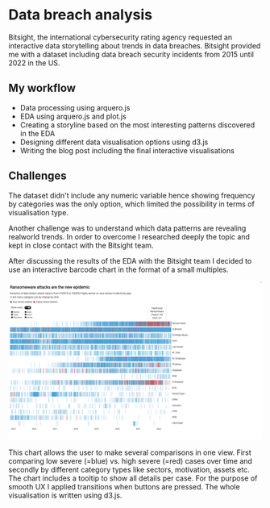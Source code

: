# Data breach analysis 

Bitsight, the international cybersecurity rating agency requested an interactive data storytelling about trends in data breaches. Bitsight provided me with a dataset including data breach security incidents from 2015 until 2022 in the US. 

## My workflow 

- Data processing using arquero.js 
- EDA using arquero.js and plot.js 
- Creating a storyline based on the most interesting patterns discovered in the EDA 
- Designing different data visualisation options using d3.js 
- Writing the blog post including the final interactive visualisations 

## Challenges 

The dataset didn't include any numeric variable hence showing frequency by categories was the only option, which limited the possibility in terms of visualisation type. 

Another challenge was to understand which data patterns are revealing realworld trends. In order to overcome I researched deeply the topic and kept in close contact with the Bitsight team. 

After discussing the results of the EDA with the Bitsight team I decided to use an interactive barcode chart in the format of a small multiples. 

![Alt text](<Images/Viz 6.png>)

This chart allows the user to make several comparisons in one view. First comparing low severe (=blue) vs. high severe (=red) cases over time and secondly by different category types like sectors, motivation, assets etc. The chart includes a tooltip to show all details per case. For the purpose of smooth UX I applied transitions when buttons are pressed. The whole visualisation is written using d3.js.  

